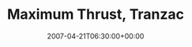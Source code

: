 ---
templateKey: event
guid: 0893e5d0-6eab-11ea-99c5-002590d1d1b0
date: 2007-04-21T06:30:00+00:00
eventTime: '6:30'
title: Maximum Thrust, Tranzac
artist: Maximum Thrust
city: Toronto
venue: Tranzac
group: Tim Shia
guests: Ethan Ardelli, Mark Laver
---